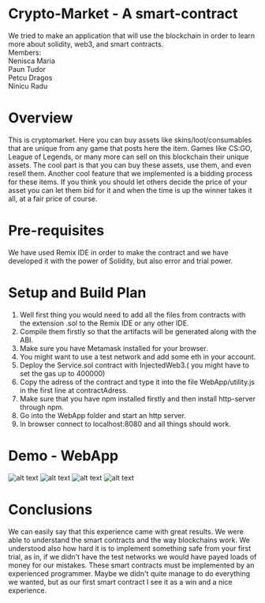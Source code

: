 # Crypto-Market  -  A smart-contract
We tried to make an application that will use the blockchain in order to learn more about solidity, web3, and smart contracts.
<br>Members:
<br>Nenisca Maria
<br>Paun Tudor
<br>Petcu Dragos
<br>Ninicu Radu

# Overview

This is cryptomarket. Here you can buy assets like skins/loot/consumables that are unique from any game that posts here the item.
Games like CS:GO, League of Legends, or many more can sell on this blockchain their unique assets.
The cool part is that you can buy these assets, use them, and even resell them.
Another cool feature that we implemented is a bidding process for these items.
If you think you should let others decide the price of your asset you can let them bid for it and when the time is up the winner takes it all, at a fair price of course.

# Pre-requisites
We have used Remix IDE in order to make the contract and we have developed it with the power of Solidity, but also error and trial power.


# Setup and Build Plan

1) Well first thing you would need to add all the files from contracts with the extension .sol to the Remix IDE or any other IDE. 
2) Compile them firstly so that the artifacts will be generated along with the ABI.
3) Make sure you have Metamask installed for your browser. 
4) You might want to use a test network and add some eth in your account.
5) Deploy the Service.sol contract with InjectedWeb3.( you might have to set the gas up to 400000)
6) Copy the adress of the contract and type it into the file WebApp/utility.js in the first line at contractAdress. 
7) Make sure that you have npm installed firstly and then install http-server through npm.
8) Go into the WebApp folder and start an http server. 
9) In browser connect to localhost:8080 and all things should work. 

# Demo - WebApp 

![alt text](https://github.com/PetqDrekoj/blockchain/blob/master/img1.PNG)
![alt text](https://github.com/PetqDrekoj/blockchain/blob/master/img2.PNG)
![alt text](https://github.com/PetqDrekoj/blockchain/blob/master/img3.PNG)
![alt text](https://github.com/PetqDrekoj/blockchain/blob/master/img4.PNG)

# Conclusions
We can easily say that this experience came with great results. We were able to understand the smart contracts and the way blockchains work. We understood also how hard it is to implement something safe from your first trial, as in, if we didn't have the test networks we would have payed loads of money for our mistakes. These smart contracts must be implemented by an experienced programmer.
Maybe we didn't quite manage to do everything we wanted, but as our first smart contract I see it as a win and a nice experience.


